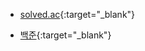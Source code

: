 - [solved.ac](https://solved.ac/problems/level){:target="_blank"}


- [백준](https://www.acmicpc.net/){:target="_blank"}
